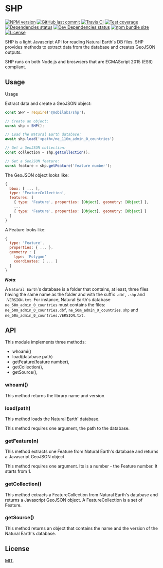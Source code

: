 # SHP

[![NPM version][npm-image]][npm-url]
[![GitHub last commit][commit-image]][commit-url]
[![Travis CI][travis-image]][travis-url]
[![Test coverage][coveralls-image]][coveralls-url]
[![Dependencies status][dependencies-image]][dependencies-url]
[![Dev Dependencies status][devdependencies-image]][devdependencies-url]
[![npm bundle size][npm-bundle-size-image]][npm-bundle-size-url]
[![License][license-image]](LICENSE.md)


SHP is a light Javascript API for reading Natural Earth's DB files. SHP provides methods to extract data from the database and creates GeoJSON outputs.

SHP runs on both Node.js and broswsers that are ECMAScript 2015 (ES6) compliant.


## Usage

Usage

Extract data and create a GeoJSON object:

```javascript
const SHP = require('@mobilabs/shp');

// Create an object:
const shp = SHP();

// Load the Natural Earth database:
await shp.load('<path>/ne_110m_admin_0_countries')

// Get a GeoJSON collection:
const collection = shp.getCollection();

// Get a GeoJSON feature:
const feature = shp.getFeature('feature number');
```

The GeoJSON object looks like:

```javascript
{
  bbox: [ ... ],
  type: 'FeatureCollection',
  features: [
    { type: 'Feature', properties: [Object], geometry: [Object] },
    ...
    { type: 'Feature', properties: [Object], geometry: [Object] }
  ]
}
```

A Feature looks like:

```javascript
{
  type: 'Feature',
  properties: { ... },
  geometry : {
    type: 'Polygon'
    coordinates: [ ... ]
  }
}
```

***Nota***:

A `Natural Earth`'s database is a folder that contains, at least, three files having the same name as the folder and with the suffix `.dbf`, `.shp` and `.VERSION.txt`. For instance, Natural Earth's database `ne_50m_admin_0_countries` must contains the files: `ne_50m_admin_0_countries.dbf`, `ne_50m_admin_0_countries.shp` and `ne_50m_admin_0_countries.VERSION.txt`.


## API

This module implements three methods:

  * whoami()
  * load(database path)
  * getFeature(feature number),
  * getCollection(),
  * getSource(),


### whoami()

This method returns the library name and version.


### load(path)

This method loads the Natural Earth' database.

This method requires one argument, the path to the database.  


### getFeature(n)

This method extracts one Feature from Natural Earth's database and returns a Javascript GeoJSON object.

This method requires one argument. Its is a number - the Feature number. It starts from 1.


### getCollection()

This method extracts a FeatureCollection from Natural Earth's database and returns a Javascript GeoJSON object. A FeatureCollection is a set of Feature.


### getSource()

This method returns an object that contains the name and the version of the Natural Earth's database.


## License

[MIT](LICENSE.md).

<!--- URls -->

[npm-image]: https://img.shields.io/npm/v/@mobilabs/shp.svg?style=flat-square
[release-image]: https://img.shields.io/github/release/jclo/shp.svg?include_prereleases&style=flat-square
[commit-image]: https://img.shields.io/github/last-commit/jclo/shp.svg?style=flat-square
[travis-image]: https://img.shields.io/travis/jclo/shp.svg?style=flat-square
[coveralls-image]: https://img.shields.io/coveralls/jclo/shp/master.svg?style=flat-square
[dependencies-image]: https://david-dm.org/jclo/shp/status.svg?theme=shields.io
[devdependencies-image]: https://david-dm.org/jclo/shp/dev-status.svg?theme=shields.io
[npm-bundle-size-image]: https://img.shields.io/bundlephobia/minzip/@mobilabs/shp.svg?style=flat-square
[license-image]: https://img.shields.io/npm/l/@mobilabs/shp.svg?style=flat-square

[npm-url]: https://www.npmjs.com/package/@mobilabs/shp
[release-url]: https://github.com/jclo/shp/tags
[commit-url]: https://github.com/jclo/shp/commits/master
[travis-url]: https://travis-ci.org/jclo/shp
[coveralls-url]: https://coveralls.io/github/jclo/shp?branch=master
[dependencies-url]: https://david-dm.org/jclo/shp
[devdependencies-url]: https://david-dm.org/jclo/shp?type=dev
[license-url]: http://opensource.org/licenses/MIT
[npm-bundle-size-url]: https://img.shields.io/bundlephobia/minzip/@mobilabs/shp
